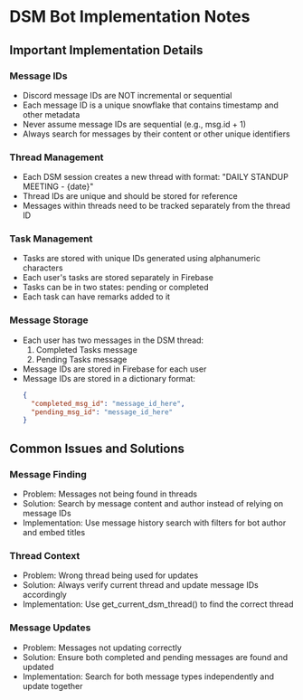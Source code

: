 # DSM Bot Implementation Notes

## Important Implementation Details

### Message IDs
- Discord message IDs are NOT incremental or sequential
- Each message ID is a unique snowflake that contains timestamp and other metadata
- Never assume message IDs are sequential (e.g., msg.id + 1)
- Always search for messages by their content or other unique identifiers

### Thread Management
- Each DSM session creates a new thread with format: "DAILY STANDUP MEETING - {date}"
- Thread IDs are unique and should be stored for reference
- Messages within threads need to be tracked separately from the thread ID

### Task Management
- Tasks are stored with unique IDs generated using alphanumeric characters
- Each user's tasks are stored separately in Firebase
- Tasks can be in two states: pending or completed
- Each task can have remarks added to it

### Message Storage
- Each user has two messages in the DSM thread:
  1. Completed Tasks message
  2. Pending Tasks message
- Message IDs are stored in Firebase for each user
- Message IDs are stored in a dictionary format:
  ```json
  {
    "completed_msg_id": "message_id_here",
    "pending_msg_id": "message_id_here"
  }
  ```

## Common Issues and Solutions

### Message Finding
- Problem: Messages not being found in threads
- Solution: Search by message content and author instead of relying on message IDs
- Implementation: Use message history search with filters for bot author and embed titles

### Thread Context
- Problem: Wrong thread being used for updates
- Solution: Always verify current thread and update message IDs accordingly
- Implementation: Use get_current_dsm_thread() to find the correct thread

### Message Updates
- Problem: Messages not updating correctly
- Solution: Ensure both completed and pending messages are found and updated
- Implementation: Search for both message types independently and update together 